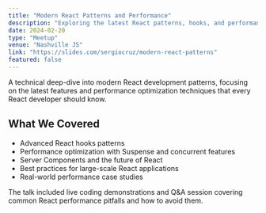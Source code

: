 ```yaml
---
title: "Modern React Patterns and Performance"
description: "Exploring the latest React patterns, hooks, and performance optimization techniques for building scalable applications."
date: 2024-02-20
type: "Meetup"
venue: "Nashville JS"
link: "https://slides.com/sergiocruz/modern-react-patterns"
featured: false
---
```


A technical deep-dive into modern React development patterns, focusing on the latest features and performance optimization techniques that every React developer should know.

## What We Covered

- Advanced React hooks patterns
- Performance optimization with Suspense and concurrent features
- Server Components and the future of React
- Best practices for large-scale React applications
- Real-world performance case studies

The talk included live coding demonstrations and Q&A session covering common React performance pitfalls and how to avoid them.